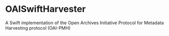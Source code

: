 # OAISwiftHarvester
A Swift implementation of the Open Archives Initiative Protocol for Metadata Harvesting protocol (OAI-PMH)
